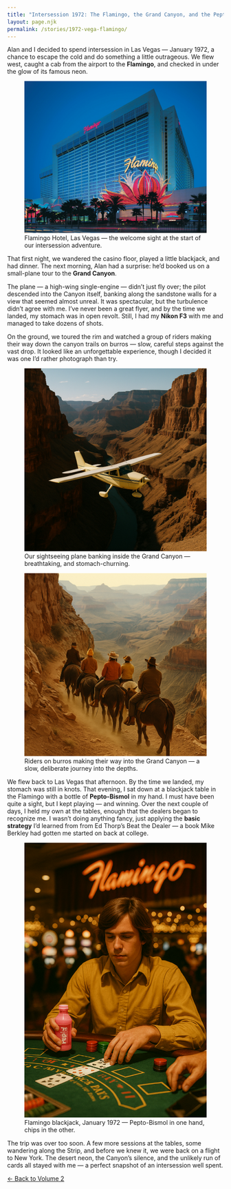 ```yaml
---
title: "Intersession 1972: The Flamingo, the Grand Canyon, and the Pepto-Bismol Blackjack Run"
layout: page.njk
permalink: /stories/1972-vega-flamingo/
---
```


Alan and I decided to spend intersession in Las Vegas — January 1972, a chance to escape the cold and do something a little outrageous. We flew west, caught a cab from the airport to the **Flamingo**, and checked in under the glow of its famous neon.

<figure class="story-image">
  <a href="/assets/images/flamingo-1972-exterior.jpg" data-lightbox="intersession-1972" data-title="Flamingo Hotel exterior, early 1970s">
    <img src="/assets/images/flamingo-1972-exterior.jpg"
         alt="Flamingo Hotel exterior, early 1970s"
         loading="lazy">
  </a>
  <figcaption>Flamingo Hotel, Las Vegas — the welcome sight at the start of our intersession adventure.</figcaption>
</figure>

That first night, we wandered the casino floor, played a little blackjack, and had dinner. The next morning, Alan had a surprise: he’d booked us on a small-plane tour to the **Grand Canyon**.

The plane — a high-wing single-engine — didn’t just fly over; the pilot descended into the Canyon itself, banking along the sandstone walls for a view that seemed almost unreal. It was spectacular, but the turbulence didn’t agree with me. I’ve never been a great flyer, and by the time we landed, my stomach was in open revolt. Still, I had my **Nikon F3** with me and managed to take dozens of shots.

On the ground, we toured the rim and watched a group of riders making their way down the canyon trails on burros — slow, careful steps against the vast drop. It looked like an unforgettable experience, though I decided it was one I’d rather photograph than try.

<figure class="story-image">
  <a href="/assets/images/grand-canyon-plane-1972-full.png" data-lightbox="intersession-1972" data-title="Sightseeing plane banking inside the Grand Canyon">
    <img src="/assets/images/grand-canyon-plane-1972-full.png"
         alt="Small sightseeing plane banking inside the Grand Canyon"
         loading="lazy">
  </a>
  <figcaption>Our sightseeing plane banking inside the Grand Canyon — breathtaking, and stomach-churning.</figcaption>
</figure>

<figure class="story-image">
  <a href="/assets/images/grand-canyon-burros-1972.png" data-lightbox="intersession-1972" data-title="Burro riders descending Grand Canyon trail">
    <img src="/assets/images/grand-canyon-burros-1972.png"
         alt="Burro riders descending a Grand Canyon trail, 1972"
         loading="lazy">
  </a>
  <figcaption>Riders on burros making their way into the Grand Canyon — a slow, deliberate journey into the depths.</figcaption>
</figure>

We flew back to Las Vegas that afternoon. By the time we landed, my stomach was still in knots. That evening, I sat down at a blackjack table in the Flamingo with a bottle of **Pepto-Bismol** in my hand. I must have been quite a sight, but I kept playing — and winning. Over the next couple of days, I held my own at the tables, enough that the dealers began to recognize me. I wasn’t doing anything fancy, just applying the **basic strategy** I’d learned from from Ed Thorp’s Beat the Dealer — a book Mike Berkley had gotten me started on back at college.

<figure class="story-image">
  <a href="/assets/images/flamingo-blackjack-pepto-1972.png" data-lightbox="intersession-1972" data-title="Blackjack at the Flamingo with a bottle of Pepto-Bismol, 1972">
    <img src="/assets/images/flamingo-blackjack-pepto-1972.png"
         alt="Playing blackjack at the Flamingo with a bottle of Pepto-Bismol, 1972"
         loading="lazy">
  </a>
  <figcaption>Flamingo blackjack, January 1972 — Pepto-Bismol in one hand, chips in the other.</figcaption>
</figure>

The trip was over too soon. A few more sessions at the tables, some wandering along the Strip, and before we knew it, we were back on a flight to New York. The desert neon, the Canyon’s silence, and the unlikely run of cards all stayed with me — a perfect snapshot of an intersession well spent.

<a href="/volumes/volume2/#from-lasvegas" class="btn">← Back to Volume 2</a>